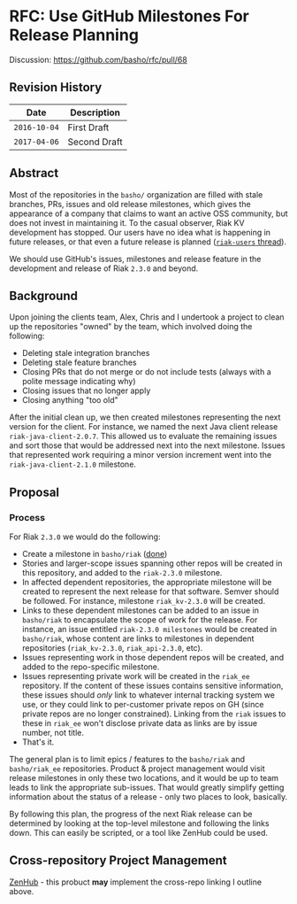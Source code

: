 # RFC: Use GitHub Milestones For Release Planning

Discussion: https://github.com/basho/rfc/pull/68

## Revision History

Date         | Description
-------------|------------------------------
`2016-10-04` | First Draft
`2017-04-06` | Second Draft

## Abstract

Most of the repositories in the `basho/` organization are filled with stale branches, PRs, issues and old release milestones, which gives the appearance of a company that claims to want an active OSS community, but does not invest in maintaining it. To the casual observer, Riak KV development has stopped. Our users have no idea what is happening in future releases, or that even a future release is planned ([`riak-users` thread](http://lists.basho.com/pipermail/riak-users_lists.basho.com/2016-October/018750.html)).

We should use GitHub's issues, milestones and release feature in the development and release of Riak `2.3.0` and beyond.

## Background

Upon joining the clients team, Alex, Chris and I undertook a project to clean up the repositories "owned" by the team, which involved doing the following:

* Deleting stale integration branches
* Deleting stale feature branches
* Closing PRs that do not merge or do not include tests (always with a polite message indicating why)
* Closing issues that no longer apply
* Closing anything "too old"

After the initial clean up, we then created milestones representing the next version for the client. For instance, we named the next Java client release `riak-java-client-2.0.7`. This allowed us to evaluate the remaining issues and sort those that would be addressed next into the next milestone. Issues that represented work requiring a minor version increment went into the `riak-java-client-2.1.0` milestone.

## Proposal

### Process

For Riak `2.3.0` we would do the following:

* Create a milestone in `basho/riak` ([done](https://github.com/basho/riak/milestone/14))
* Stories and larger-scope issues spanning other repos will be created in this repository, and added to the `riak-2.3.0` milestone.
* In affected dependent repositories, the appropriate milestone will be created to represent the next release for that software. Semver should be followed. For instance, milestone `riak_kv-2.3.0` will be created.
* Links to these dependent milestones can be added to an issue in `basho/riak` to encapsulate the scope of work for the release. For instance, an issue entitled `riak-2.3.0 milestones` would be created in `basho/riak`, whose content are links to milestones in dependent repositories (`riak_kv-2.3.0`, `riak_api-2.3.0`, etc).
* Issues representing work in those dependent repos will be created, and added to the repo-specific milestone.
* Issues representing private work will be created in the `riak_ee` repository. If the content of these issues contains sensitive information, these issues should *only* link to whatever internal tracking system we use, or they could link to per-customer private repos on GH (since private repos are no longer constrained). Linking from the `riak` issues to these in `riak_ee` won't disclose private data as links are by issue number, not title.
* That's it.

The general plan is to limit epics / features to the `basho/riak` and `basho/riak_ee` repositories. Product & project management would visit release milestones in only these two locations, and it would be up to team leads to link the appropriate sub-issues. That would greatly simplify getting information about the status of a release - only two places to look, basically.

By following this plan, the progress of the next Riak release can be determined by looking at the top-level milestone and following the links down. This can easily be scripted, or a tool like ZenHub could be used.

## Cross-repository Project Management

[ZenHub](https://www.zenhub.com) - this probuct **may** implement the cross-repo linking I outline above.
